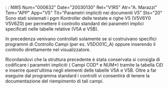  :  : NWS Num="000632" Date="20030130" Rel="V1R5" Atr="A. Marazzi" Tem="APP" App="V5" Tit="Parametri impliciti nei documenti V5" Sts="20"
Sono stati sistemati i pgm Kontroller delle testate e righe V5 (V5V6Y0 V5V6Z0) per permettere il controllo standard dei parametri implici specificati nelle tabelle relative (V5A e V5B).

In precedenza venivano controllati solamente se si costruivano specifici programmi di Controllo Campi (per es. V5DO01C_A) oppure inserendo il controllo direttamente nel visualizzatore.

Ricordandovi che la struttura precedente è stata conservata si consigla di codificare i parametri impliciti ( Campi COD* e NUM*) tramite la tabella C£I e inserire quest'ultima negli elementi delle
tabelle V5A e V5B. Oltre a far eseguire dal programma standard i controlli vi consentirà di tenere
la documentazione del riempimento di tali campi.
